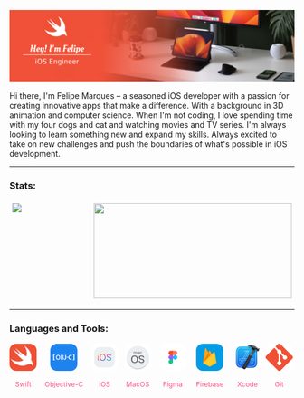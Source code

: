 <style>
.item {
    vertical-align: top;
    display: inline-block;
    text-align: center;
}
.md-chip {
  border-style: solid;
  border-color: #FFFFFF;
  color:#FB5284;
  padding: 0 .75em;
  border-radius: 2em;
  border-width: 1px;
  font-size: .75rem;
}
.md-squircle{
  border-radius:.75rem;
  width:3rem;
  height:3rem;
  /* background:#FFFFFF; */
}
.stats {
  display: flex;
  flex-direction: row;
  justify-content: center;
  align-items: center;
}
.status {
  height: 12em;
  width: 25em;
  /* background: yellow; */
  flex: 50%;
  padding: 5px;
}
@media (max-width: 900px) {
  .stats {
    flex-direction: column;
  }
}
</style>

![Banner](Assets/Images/Banner/Github.png)
<!-- 
**felipemr/felipemr** is a ✨ _special_ ✨ repository because its `README.md` (this file) appears on your GitHub profile.

Here are some ideas to get you started: -->

Hi there, I'm Felipe Marques – a seasoned iOS developer with a passion for creating innovative apps that make a difference. With a background in 3D animation and computer science. When I'm not coding, I love spending time with my four dogs and cat and watching movies and TV series. I'm always looking to learn something new and expand my skills. Always excited to take on new challenges and push the boundaries of what's possible in iOS development.

---

### Stats:
<div class="stats">
  <a class="status" href="https://github.com/felipemr">
    <img src="https://streak-stats.demolab.com?user=felipemr&theme=dracula&card_width450"/> 
  </a>
    
  <img class="status" src="https://github-readme-stats.vercel.app/api/top-langs/?username=felipemr&layout=compact&langs_count=7&theme=dracula"/>
</div>

---

### Languages and Tools:

<div class="item">
    <img class="md-squircle" alt="Swift Icon" src="Assets/Images/Icons/Swift.jpeg"/>
    <p class="md-chip">Swift</p>
</div>
<div class="item">
    <img class="md-squircle" alt="Objective-C Icon" src="Assets/Images/Icons/objc.png"/>
    <p class="md-chip">Objective-C</p>
</div>

<div class="item">
    <img class="md-squircle" alt="iOS Icon" src="Assets/Images/Icons/ios.svg"/>
    <p class="md-chip">iOS</p>
</div>
<div class="item">
    <img class="md-squircle" alt="MacOS Icon" src="Assets/Images/Icons/macos.svg"/>
    <p class="md-chip">MacOS</p>
</div>

<div class="item">
    <img class="md-squircle" alt="Figma Icon" src="Assets/Images/Icons/figma.png"/>
    <p class="md-chip">Figma</p>
</div>
<div class="item">
    <img class="md-squircle" alt="Firebase Icon" src="Assets/Images/Icons/Firebase.jpeg"/>
    <p class="md-chip">Firebase</p>
</div>
<div class="item">
    <img class="md-squircle" alt="Xcode Icon" src="Assets/Images/Icons/xcode.png"/>
    <p class="md-chip">Xcode</p>
</div>
<div class="item">
    <img class="md-squircle" alt="Git Icon" src="Assets/Images/Icons/git.png"/>
    <p class="md-chip">Git</p>
</div>
